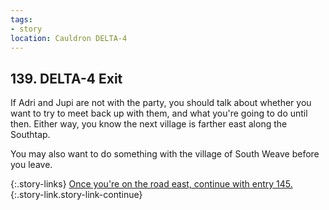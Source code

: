 ```yaml
---
tags:
- story
location: Cauldron DELTA-4
---
```


## 139. DELTA-4 Exit

If Adri and Jupi are not with the party, you should talk about whether you want to try to meet back up with them, and what you're going to do until then.
Either way, you know the next village is farther east along the Southtap.

You may also want to do something with the village of South Weave before you leave.

{:.story-links}
[Once you're on the road east, continue with entry 145.](145-hanulis-heel.md){:.story-link.story-link-continue}
